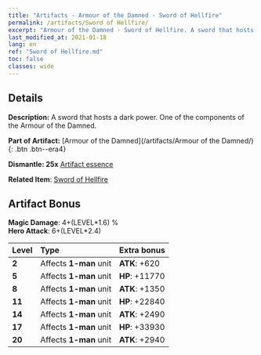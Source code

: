 ```yaml
---
title: "Artifacts - Armour of the Damned - Sword of Hellfire"
permalink: /artifacts/Sword of Hellfire/
excerpt: "Armour of the Damned - Sword of Hellfire. A sword that hosts a dark power. One of the components of the Armour of the Damned."
last_modified_at: 2021-01-18
lang: en
ref: "Sword of Hellfire.md"
toc: false
classes: wide
---
```




## Details

 **Description:** A sword that hosts a dark power. One of the components of the Armour of the Damned.

 **Part of Artifact:** [Armour of the Damned](/artifacts/Armour of the Damned/){: .btn .btn--era4}

 **Dismantle: 25x** [ Artifact essence](/Items/con_277/)

 **Related Item**: [ Sword of Hellfire](/Items/art_57/)

## Artifact Bonus

  **Magic Damage**: 4+(LEVEL\*1.6) %<br/>**Hero Attack**: 6+(LEVEL\*2.4)

  |  Level  | Type |    Extra bonus  | 
  |:--------|:-----|:----------------| 
  | **2** | Affects **1-man** unit | **ATK**: +620 | 
  | **5** | Affects **1-man** unit | **HP**: +11770 | 
  | **8** | Affects **1-man** unit | **ATK**: +1350 | 
  | **11** | Affects **1-man** unit | **HP**: +22840 | 
  | **14** | Affects **1-man** unit | **ATK**: +2490 | 
  | **17** | Affects **1-man** unit | **HP**: +33930 | 
  | **20** | Affects **1-man** unit | **ATK**: +2940 | 
